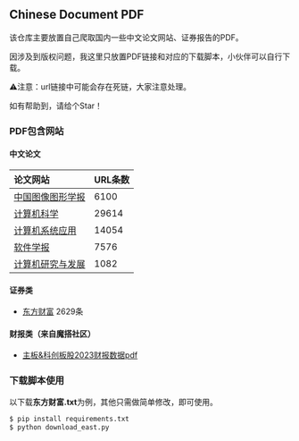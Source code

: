 ## Chinese Document PDF
该仓库主要放置自己爬取国内一些中文论文网站、证券报告的PDF。

因涉及到版权问题，我这里只放置PDF链接和对应的下载脚本，小伙伴可以自行下载。

⚠️注意：url链接中可能会存在死链，大家注意处理。

如有帮助到，请给个Star！

### PDF包含网站
#### 中文论文
|论文网站|URL条数|
|:--|:---|
|[中国图像图形学报](http://www.cjig.cn/jig/ch/reader/issue_list_click.aspx?year_id=2023&quarter_id=1)|6100|
|[计算机科学](https://www.jsjkx.com/CN/article/showOldPictureList.do?pager=1)|29614|
|[计算机系统应用](http://www.c-s-a.org.cn/csa/issue/browser)|14054|
|[软件学报](https://www.jos.org.cn/jos/issue/browser)|7576|
|[计算机研究与发展](https://crad.ict.ac.cn/archive_list.htm)|1082|

#### 证券类
- [东方财富](https://data.eastmoney.com/report/industry.jshtml?hyid=459) 2629条

#### 财报类（来自魔搭社区）
- [主板&科创板股2023财报数据pdf](https://www.modelscope.cn/datasets/baimuqier/stocks_financial_reports/files)

### 下载脚本使用
以下载**东方财富.txt**为例，其他只需做简单修改，即可使用。
```bash
$ pip install requirements.txt
$ python download_east.py
```

